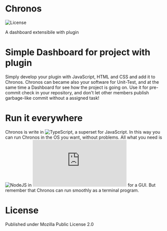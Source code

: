# Chronos 
![License](https://img.shields.io/badge/license-MPL2.0-blue.svg)

A dashboard extensibile with plugin

Simple Dashboard for project with plugin
========================================
Simply develop your plugin with JavaScript, HTML and CSS and add it to Chronos. Chronos can became also your software for Unit-Test, and at the same time a Dashboard for see how the project is going on.
Use it for pre-commit check in your repository, and don't let other members publish garbage-like commit without a assigned task!

Run it everywhere
=================

Chronos is write in ![TypeScript](https://github.com/Microsoft/TypeScript), a superset for JavaScript. In this way you can run Chronos in the OS you want, without problems.
All what you need is ![NodeJS](https://github.com/nodejs/node) in ![NW](https://github.com/nwjs/nw.js) for a GUI. But remember that Chronos can run smoothly as a terminal program.

License
=======

Published under Mozilla Public License 2.0
